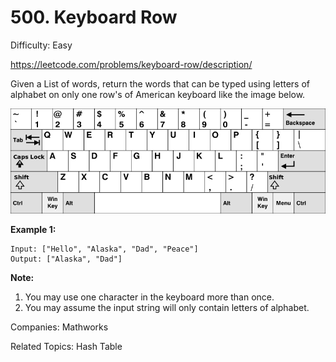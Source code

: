 # 500. Keyboard Row

Difficulty: Easy

https://leetcode.com/problems/keyboard-row/description/

Given a List of words, return the words that can be typed using letters of alphabet on only one row's of American keyboard like the image below.

![alt text](keyboard.png)

**Example 1:**
```
Input: ["Hello", "Alaska", "Dad", "Peace"]
Output: ["Alaska", "Dad"]
```
**Note:**
1. You may use one character in the keyboard more than once.
2. You may assume the input string will only contain letters of alphabet.

Companies: Mathworks

Related Topics: Hash Table
